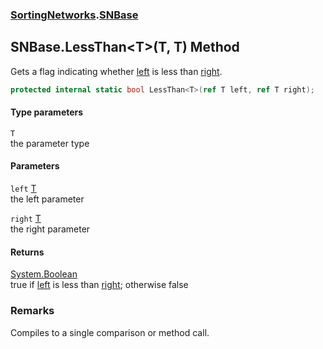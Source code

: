 ### [SortingNetworks](./SortingNetworks.md 'SortingNetworks').[SNBase](./SortingNetworks-SNBase.md 'SortingNetworks.SNBase')
## SNBase.LessThan&lt;T&gt;(T, T) Method
Gets a flag indicating whether [left](#SortingNetworks-SNBase-LessThan-T-(T_T)-left 'SortingNetworks.SNBase.LessThan&lt;T&gt;(T, T).left') is less than [right](#SortingNetworks-SNBase-LessThan-T-(T_T)-right 'SortingNetworks.SNBase.LessThan&lt;T&gt;(T, T).right').  
```csharp
protected internal static bool LessThan<T>(ref T left, ref T right);
```
#### Type parameters
<a name='SortingNetworks-SNBase-LessThan-T-(T_T)-T'></a>
`T`  
the parameter type  
  
#### Parameters
<a name='SortingNetworks-SNBase-LessThan-T-(T_T)-left'></a>
`left` [T](#SortingNetworks-SNBase-LessThan-T-(T_T)-T 'SortingNetworks.SNBase.LessThan&lt;T&gt;(T, T).T')  
the left parameter  
  
<a name='SortingNetworks-SNBase-LessThan-T-(T_T)-right'></a>
`right` [T](#SortingNetworks-SNBase-LessThan-T-(T_T)-T 'SortingNetworks.SNBase.LessThan&lt;T&gt;(T, T).T')  
the right parameter  
  
#### Returns
[System.Boolean](https://docs.microsoft.com/en-us/dotnet/api/System.Boolean 'System.Boolean')  
true if [left](#SortingNetworks-SNBase-LessThan-T-(T_T)-left 'SortingNetworks.SNBase.LessThan&lt;T&gt;(T, T).left') is less than [right](#SortingNetworks-SNBase-LessThan-T-(T_T)-right 'SortingNetworks.SNBase.LessThan&lt;T&gt;(T, T).right'); otherwise false  
### Remarks
Compiles to a single comparison or method call.  
